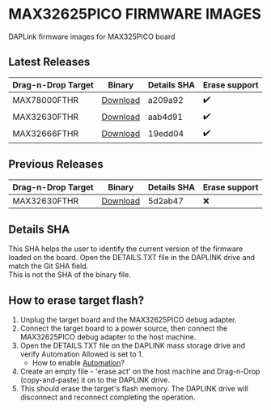 # MAX32625PICO FIRMWARE IMAGES
DAPLink firmware images for MAX325PICO board


## Latest Releases
| Drag-n-Drop Target | Binary | Details SHA  | Erase support |
|--|--|--|--|
| MAX78000FTHR | [Download](https://github.com/MaximIntegratedMicros/max32625pico-firmware-images/raw/main/bin/max32625_max78000fthr_if_crc_v1.0.2.bin) | a209a92 | :heavy_check_mark: |
| MAX32630FTHR | [Download](https://github.com/MaximIntegratedMicros/max32625pico-firmware-images/raw/main/bin/max32625_daplink_factory_default_v3.bin) | aab4d91 | :heavy_check_mark: |
| MAX32666FTHR | [Download](https://github.com/MaximIntegratedMicros/max32625pico-firmware-images/raw/main/bin/max32625_max32666fthr_if_crc_v1.bin) | 19edd04 | :heavy_check_mark: |

## Previous Releases
| Drag-n-Drop Target | Binary | Details SHA  | Erase support |
|--|--|--|--|
| MAX32630FTHR | [Download](https://github.com/MaximIntegratedMicros/max32625pico-firmware-images/raw/main/bin/max32625pico_daplink.bin) | 5d2ab47 | :x: |

## Details SHA
This SHA helps the user to identify the current version of the firmware loaded on the board. Open the DETAILS.TXT file in the DAPLINK drive and match the Git SHA field.
</br>This is not the SHA of the binary file.

## How to erase target flash?
1. Unplug the target board and the MAX32625PICO debug adapter.
2. Connect the target board to a power source, then connect the MAX32625PICO debug adapter to the host machine.
3. Open the DETAILS.TXT file on the DAPLINK mass storage drive and verify Automation Allowed is set to 1.
   * How to enable [Automation](https://github.com/ARMmbed/DAPLink/blob/master/docs/ENABLE_AUTOMATION.md)?
4. Create an empty file - 'erase.act' on the host machine and Drag-n-Drop (copy-and-paste) it on to the DAPLINK drive.
6. This should erase the target's flash memory. The DAPLINK drive will disconnect and reconnect completing the operation.